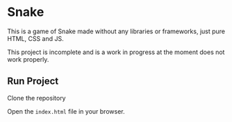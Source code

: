 # Snake

This is a game of Snake made without any libraries or frameworks, just pure HTML, CSS and JS.

This project is incomplete and is a work in progress at the moment does not work properly.

## Run Project

Clone the repository

Open the `index.html` file in your browser.
